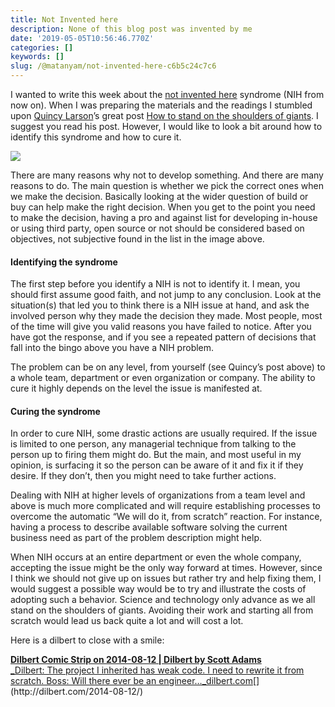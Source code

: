 ```yaml
---
title: Not Invented here
description: None of this blog post was invented by me
date: '2019-05-05T10:56:46.770Z'
categories: []
keywords: []
slug: /@matanyam/not-invented-here-c6b5c24c7c6
---
```


I wanted to write this week about the [not invented here](https://en.wikipedia.org/wiki/Not_invented_here) syndrome (NIH from now on). When I was preparing the materials and the readings I stumbled upon [Quincy Larson](https://medium.com/u/17756313f41a)’s great post [How to stand on the shoulders of giants](https://medium.freecodecamp.org/how-to-stand-on-shoulders-16e8cfbc127bhttps://medium.freecodecamp.org/how-to-stand-on-shoulders-16e8cfbc127b). I suggest you read his post. However, I would like to look a bit around how to identify this syndrome and how to cure it.

![](/images/1__35jdg0lJWUyN69wyda145w.png)

There are many reasons why not to develop something. And there are many reasons to do. The main question is whether we pick the correct ones when we make the decision. Basically looking at the wider question of build or buy can help make the right decision. When you get to the point you need to make the decision, having a pro and against list for developing in-house or using third party, open source or not should be considered based on objectives, not subjective found in the list in the image above.

#### Identifying the syndrome

The first step before you identify a NIH is not to identify it. I mean, you should first assume good faith, and not jump to any conclusion. Look at the situation(s) that led you to think there is a NIH issue at hand, and ask the involved person why they made the decision they made. Most people, most of the time will give you valid reasons you have failed to notice. After you have got the response, and if you see a repeated pattern of decisions that fall into the bingo above you have a NIH problem.

The problem can be on any level, from yourself (see Quincy’s post above) to a whole team, department or even organization or company. The ability to cure it highly depends on the level the issue is manifested at.

#### Curing the syndrome

In order to cure NIH, some drastic actions are usually required. If the issue is limited to one person, any managerial technique from talking to the person up to firing them might do. But the main, and most useful in my opinion, is surfacing it so the person can be aware of it and fix it if they desire. If they don’t, then you might need to take further actions.

Dealing with NIH at higher levels of organizations from a team level and above is much more complicated and will require establishing processes to overcome the automatic “We will do it, from scratch” reaction. For instance, having a process to describe available software solving the current business need as part of the problem description might help.

When NIH occurs at an entire department or even the whole company, accepting the issue might be the only way forward at times. However, since I think we should not give up on issues but rather try and help fixing them, I would suggest a possible way would be to try and illustrate the costs of adopting such a behavior. Science and technology only advance as we all stand on the shoulders of giants. Avoiding their work and starting all from scratch would lead us back quite a lot and will cost a lot.

Here is a dilbert to close with a smile:

[**Dilbert Comic Strip on 2014-08-12 | Dilbert by Scott Adams**  
_Dilbert: The project I inherited has weak code. I need to rewrite it from scratch. Boss: Will there ever be an engineer…_dilbert.com](http://dilbert.com/2014-08-12/ "http://dilbert.com/2014-08-12/")[](http://dilbert.com/2014-08-12/)